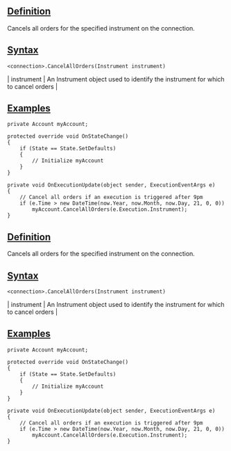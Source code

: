 ## [Definition](https://developer.ninjatrader.com/docs/desktop/cancelallorders\#definition)

Cancels all orders for the specified instrument on the connection.

## [Syntax](https://developer.ninjatrader.com/docs/desktop/cancelallorders\#syntax)

`<connection>.CancelAllOrders(Instrument instrument)`

| instrument | An Instrument object used to identify the instrument for which to cancel orders |

## [Examples](https://developer.ninjatrader.com/docs/desktop/cancelallorders\#examples)

```jsx-150469391 csharp
private Account myAccount;

protected override void OnStateChange()
{
    if (State == State.SetDefaults)
    {
        // Initialize myAccount
    }
}

private void OnExecutionUpdate(object sender, ExecutionEventArgs e)
{
    // Cancel all orders if an execution is triggered after 9pm
    if (e.Time > new DateTime(now.Year, now.Month, now.Day, 21, 0, 0))
        myAccount.CancelAllOrders(e.Execution.Instrument);
}

```

## [Definition](https://developer.ninjatrader.com/docs/desktop/cancelallorders\#definition)

Cancels all orders for the specified instrument on the connection.

## [Syntax](https://developer.ninjatrader.com/docs/desktop/cancelallorders\#syntax)

`<connection>.CancelAllOrders(Instrument instrument)`

| instrument | An Instrument object used to identify the instrument for which to cancel orders |

## [Examples](https://developer.ninjatrader.com/docs/desktop/cancelallorders\#examples)

```jsx-150469391 csharp
private Account myAccount;

protected override void OnStateChange()
{
    if (State == State.SetDefaults)
    {
        // Initialize myAccount
    }
}

private void OnExecutionUpdate(object sender, ExecutionEventArgs e)
{
    // Cancel all orders if an execution is triggered after 9pm
    if (e.Time > new DateTime(now.Year, now.Month, now.Day, 21, 0, 0))
        myAccount.CancelAllOrders(e.Execution.Instrument);
}

```